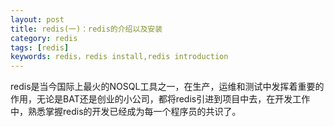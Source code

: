 ```yaml
---
layout: post
title: redis(一)：redis的介绍以及安装
category: redis
tags: [redis]
keywords: redis，redis install,redis introduction
---
```

redis是当今国际上最火的NOSQL工具之一，在生产，运维和测试中发挥着重要的作用，无论是BAT还是创业的小公司，都将redis引进到项目中去，在开发工作中，熟悉掌握redis的开发已经成为每一个程序员的共识了。